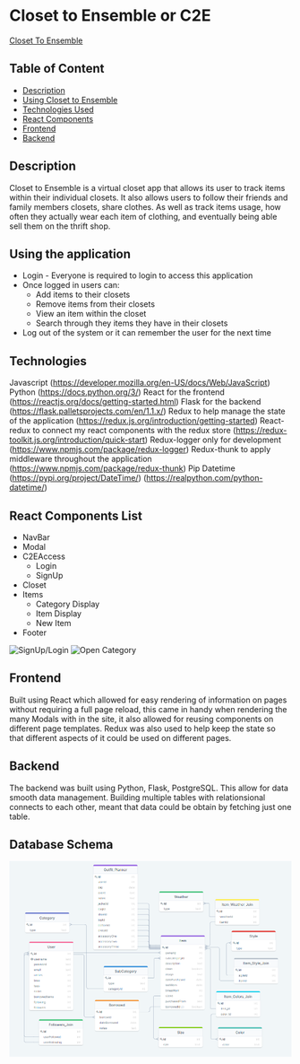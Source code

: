 #  Closet to Ensemble or C2E
 [Closet To Ensemble](https://closettoensemble.herokuapp.com/)

## Table of Content

-  [Description](https://github.com/dev-kagant/Closet2Ensemble##Description)
-  [Using Closet to Ensemble](https://github.com/dev-kagant/Closet2Ensemble##Using-the-application)
-  [Technologies Used](https://github.com/dev-kagant/Closet2Ensemble##Technologies-Used)
-  [React Components](https://github.com/dev-kagant/Closet2Ensemble##React-Components-List)
-  [Frontend](https://github.com/dev-kagant/Closet2Ensemble##Frontend)
-  [Backend](https://github.com/dev-kagant/Closet2Ensemble##Backend)

## Description
Closet to Ensemble is a virtual closet app that allows its user to track items within their individual closets. It also allows users to follow their friends and family members closets, share clothes. As well as track items usage, how often they actually wear each item of clothing, and eventually being able sell them on the thrift shop.

##  Using the application
* Login - Everyone is required to login to access this application
* Once logged in users can:
	* Add items to their closets
	* Remove items from their closets
	* View an item within the closet
	* Search through they items they have in their closets
* Log out of the system or it can remember the user for the next time

##  Technologies

Javascript (https://developer.mozilla.org/en-US/docs/Web/JavaScript)
Python (https://docs.python.org/3/)
React for the frontend (https://reactjs.org/docs/getting-started.html)
Flask for the backend (https://flask.palletsprojects.com/en/1.1.x/)
Redux to help manage the state of the application (https://redux.js.org/introduction/getting-started)
React-redux to connect my react components with the redux store (https://redux-toolkit.js.org/introduction/quick-start)
Redux-logger only for development (https://www.npmjs.com/package/redux-logger)
Redux-thunk to apply middleware throughout the application (https://www.npmjs.com/package/redux-thunk)
Pip Datetime (https://pypi.org/project/DateTime/) (https://realpython.com/python-datetime/)

## React Components List
* NavBar
* Modal
* C2EAccess
	* Login
	* SignUp
* Closet
* Items
	* Category Display
	* Item Display
	* New Item
* Footer

![SignUp/Login](./C2E_Development/Images-gifs/login.gif)
![Open Category](./C2E_Development/Images-gifs/category.gif)


## Frontend
Built using React which allowed for easy rendering of information on pages without requiring a full page reload, this came in handy when rendering the many Modals with in the site, it also allowed for reusing components on different page templates. Redux was also used to help keep the state so that different aspects of it could be used on different pages.

## Backend
The backend was built using Python, Flask, PostgreSQL. This allow for data smooth data management. Building multiple tables with relationsional connects to each other, meant that data could be obtain by fetching just one table.

## Database Schema
![Schema](./C2E_Development/C2ESchema.png)

